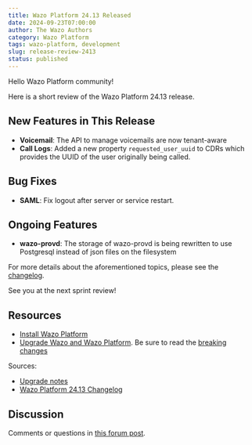 ```yaml
---
title: Wazo Platform 24.13 Released
date: 2024-09-23T07:00:00
author: The Wazo Authors
category: Wazo Platform
tags: wazo-platform, development
slug: release-review-2413
status: published
---
```


Hello Wazo Platform community!

Here is a short review of the Wazo Platform 24.13 release.

## New Features in This Release

- **Voicemail**: The API to manage voicemails are now tenant-aware
- **Call Logs**: Added a new property `requested_user_uuid` to CDRs which
  provides the UUID of the user originally being called.

## Bug Fixes

- **SAML**: Fix logout after server or service restart.

## Ongoing Features

- **wazo-provd**: The storage of wazo-provd is being rewritten to use
  Postgresql instead of json files on the filesystem

For more details about the aforementioned topics, please see the [changelog](https://wazo-dev.atlassian.net/issues/?jql=project%3DWAZO%20AND%20fixVersion%3D24.13).

See you at the next sprint review!

## Resources

- [Install Wazo Platform](/use-cases)
- [Upgrade Wazo and Wazo Platform](/uc-doc/upgrade/). Be sure to read the
  [breaking changes](/uc-doc/upgrade/upgrade_notes#24-13)

<!-- truncate -->

Sources:

- [Upgrade notes](/uc-doc/upgrade/upgrade_notes#24-13)
- [Wazo Platform 24.13 Changelog](https://wazo-dev.atlassian.net/issues/?jql=project%3DWAZO%20AND%20fixVersion%3D24.13)

## Discussion

Comments or questions in
[this forum post](https://wazo-platform.discourse.group/t/blog-wazo-platform-24-13-released).
